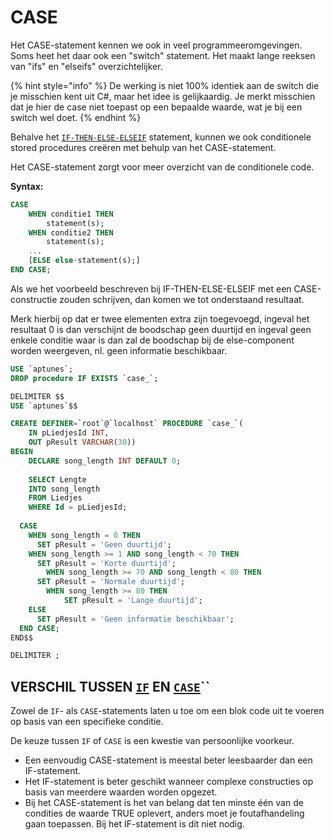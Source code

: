 # CASE

Het CASE-statement kennen we ook in veel programmeeromgevingen. Soms heet het daar ook een "switch" statement. Het maakt lange reeksen van "ifs" en "elseifs" overzichtelijker.

{% hint style="info" %}
De werking is niet 100% identiek aan de switch die je misschien kent uit C\#, maar het idee is gelijkaardig. Je merkt misschien dat je hier de case niet toepast op een bepaalde waarde, wat je bij een switch wel doet.
{% endhint %}

Behalve het [`IF-THEN-ELSE-ELSEIF`](if-then.md) statement, kunnen we ook conditionele stored procedures creëren met behulp van het CASE-statement.

Het CASE-statement zorgt voor meer overzicht van de conditionele code.

**Syntax:**

```sql
CASE
    WHEN conditie1 THEN 
        statement(s);
    WHEN conditie2 THEN 
        statement(s);
    ...
    [ELSE else-statement(s);]
END CASE;
```

Als we het voorbeeld beschreven bij IF-THEN-ELSE-ELSEIF met een CASE-constructie zouden schrijven, dan komen we tot onderstaand resultaat.

Merk hierbij op dat er twee elementen extra zijn toegevoegd, ingeval het resultaat 0 is dan verschijnt de boodschap geen duurtijd en ingeval geen enkele conditie waar is dan zal de boodschap bij de else-component worden weergeven, nl. geen informatie beschikbaar.

```sql
USE `aptunes`;
DROP procedure IF EXISTS `case_`;

DELIMITER $$
USE `aptunes`$$

CREATE DEFINER=`root`@`localhost` PROCEDURE `case_`(
	IN pLiedjesId INT,
	OUT pResult VARCHAR(30))
BEGIN
	DECLARE song_length INT DEFAULT 0;
    
	SELECT Lengte 
	INTO song_length
	FROM Liedjes
	WHERE Id = pLiedjesId;
    
  CASE 
    WHEN song_length = 0 THEN 
      SET pResult = 'Geen duurtijd';
    WHEN song_length >= 1 AND song_length < 70 THEN
      SET pResult = 'Korte duurtijd';
		WHEN song_length >= 70 AND song_length < 80 THEN
      SET pResult = 'Normale duurtijd';
		WHEN song_length >= 80 THEN
			SET pResult = 'Lange duurtijd';
    ELSE
      SET pResult = 'Geen informatie beschikbaar';
  END CASE;    
END$$

DELIMITER ;
```

## VERSCHIL TUSSEN [`IF`](if-then.md) EN [`CASE`](case.md)\`\`

Zowel de `IF`- als `CASE`-statements laten u toe om een blok code uit te voeren op basis van een specifieke conditie. 

De keuze tussen `IF` of `CASE` is een kwestie van persoonlijke voorkeur. 

* Een eenvoudig CASE-statement is meestal beter leesbaarder dan een IF-statement.
* Het IF-statement is beter geschikt wanneer complexe constructies op basis van meerdere waarden worden opgezet. 
* Bij het CASE-statement is het van belang dat ten minste één van de condities de waarde TRUE oplevert, anders moet je foutafhandeling gaan toepassen.  Bij het IF-statement is dit niet nodig.



